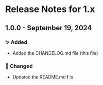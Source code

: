 # Release Notes for 1.x

## 1.0.0 - September 19, 2024

### ✨ Added

- Added the CHANGELOG.md file (this file)

### 📝 Changed

- Updated the README.md file
